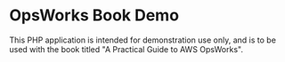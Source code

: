 <h1>OpsWorks Book Demo</h1>

This PHP application is intended for demonstration use only, and is to be used with the book titled "A Practical Guide to AWS OpsWorks".
